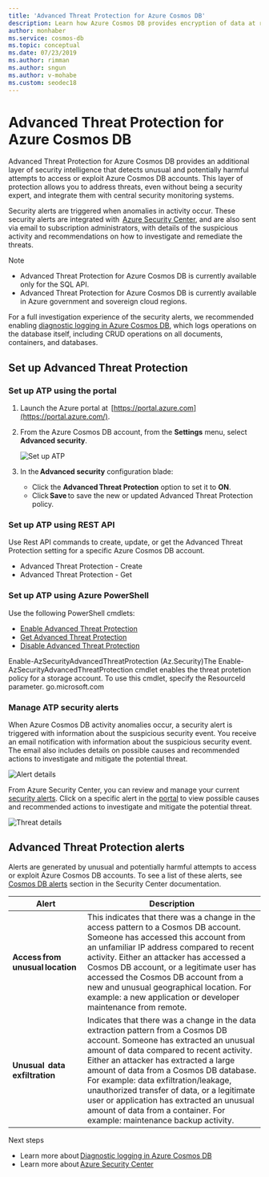 ```yaml
---
title: 'Advanced Threat Protection for Azure Cosmos DB'
description: Learn how Azure Cosmos DB provides encryption of data at rest and how it's implemented.
author: monhaber
ms.service: cosmos-db
ms.topic: conceptual
ms.date: 07/23/2019
ms.author: rimman
ms.author: sngun
ms.author: v-mohabe
ms.custom: seodec18
---
```


# Advanced Threat Protection for Azure Cosmos DB

Advanced Threat Protection for Azure Cosmos DB provides an additional layer of security intelligence that detects unusual and potentially harmful attempts to access or exploit Azure Cosmos DB accounts. This layer of protection allows you to address threats, even without being a security expert, and integrate them with central security monitoring systems.

Security alerts are triggered when anomalies in activity occur. These security alerts are integrated with  [Azure Security Center](https://azure.microsoft.com/services/security-center/), and are also sent via email to subscription administrators, with details of the suspicious activity and recommendations on how to investigate and remediate the threats.

> [!NOTE]
>
> * Advanced Threat Protection for Azure Cosmos DB is currently available only for the SQL API.
> * Advanced Threat Protection for Azure Cosmos DB is currently available in Azure government and sovereign cloud regions.

For a full investigation experience of the security alerts, we recommended enabling [diagnostic logging in Azure Cosmos DB](https://docs.microsoft.com/azure/cosmos-db/logging), which logs operations on the database itself, including CRUD operations on all documents, containers, and databases. 

## Set up Advanced Threat Protection 

### Set up ATP using the portal 

1. Launch the Azure portal at  [https://portal.azure.com](https://portal.azure.com/). 

2. From the Azure Cosmos DB account, from the **Settings** menu, select **Advanced security**.

    ![Set up ATP](./media/cosmos-db-advanced-threat-protection/cosmos-db-atp.png)

3. In the **Advanced security** configuration blade:

    * Click the **Advanced Threat Protection** option to set it to **ON**.
    * Click **Save** to save the new or updated Advanced Threat Protection policy.  

### Set up ATP using REST API 

Use Rest API commands to create, update, or get the Advanced Threat Protection setting for a specific Azure Cosmos DB account. 

* Advanced Threat Protection - Create 
* Advanced Threat Protection - Get 

### Set up ATP using Azure PowerShell 

Use the following PowerShell cmdlets: 

* [Enable Advanced Threat Protection](https://go.microsoft.com/fwlink/?linkid=2099607&clcid=0x409)
* [Get Advanced Threat Protection](https://go.microsoft.com/fwlink/?linkid=2099608&clcid=0x409)
* [Disable Advanced Threat Protection](https://go.microsoft.com/fwlink/?linkid=2099709&clcid=0x409)

Enable-AzSecurityAdvancedThreatProtection (Az.Security)The Enable-AzSecurityAdvancedThreatProtection cmdlet enables the threat protetion policy for a storage account. To use this cmdlet, specify the ResourceId parameter. go.microsoft.com

### Manage ATP security alerts

When Azure Cosmos DB activity anomalies occur, a security alert is triggered with information about the suspicious security event. You receive an email notification with information about the suspicious security event. The email also includes details on possible causes and recommended actions to investigate and mitigate the potential threat.

   ![Alert details](./media/cosmos-db-advanced-threat-protection/cosmos-db-alert.png)

 From Azure Security Center, you can review and manage your current [security alerts](../security-center/security-center-alerts-overvie.md).  Click on a specific alert in the [portal](https://ms.portal.azure.com/#blade/Microsoft_Azure_Security/SecurityMenuBlade/0) to view possible causes and recommended actions to investigate and mitigate the potential threat.

 ![Threat details](./media/cosmos-db-advanced-threat-protection/cosmos-db-alert-details.png)

## Advanced Threat Protection alerts 

Alerts are generated by unusual and potentially harmful attempts to access or exploit Azure Cosmos DB accounts. To see a list of these alerts, see [Cosmos DB alerts](../security-center/security-center-alerts-data-services.md) section in the Security Center documentation.

|Alert|Description
|---|---|
|**Access from unusual location**|This indicates that there was a change in the access pattern to a Cosmos DB account. Someone has accessed this account from an unfamiliar IP address compared to recent activity. Either an attacker has accessed a Cosmos DB account, or a legitimate user has accessed the Cosmos DB account from a new and unusual geographical location. For example: a new application or developer maintenance from remote.|
|**Unusual  data exfiltration**|Indicates that there was a change in the data extraction pattern from a Cosmos DB account. Someone has extracted an unusual amount of data compared to recent activity. Either an attacker has extracted a large amount of data from a Cosmos DB database. For example: data exfiltration/leakage, unauthorized transfer of data, or a legitimate user or application has extracted an unusual amount of data from a container. For example: maintenance backup activity.|

Next steps

* Learn more about [Diagnostic logging in Azure Cosmos DB](https://docs.microsoft.com/azure/cosmos-db/logging#turn-on-logging-in-the-azure-portal)
* Learn more about [Azure Security Center](https://docs.microsoft.com/azure/security-center/security-center-intro)
